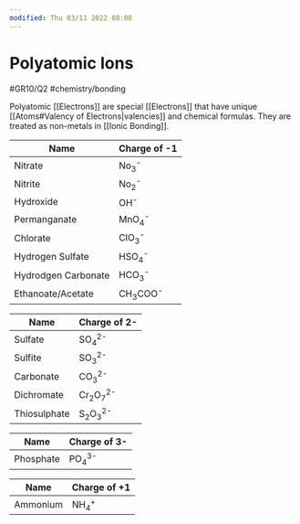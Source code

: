 ```yaml
---
modified: Thu 03/11 2022 08:00
---
```

# Polyatomic Ions
#GR10/Q2 #chemistry/bonding 

Polyatomic [[Electrons]] are special [[Electrons]] that have unique [[Atoms#Valency of Electrons|valencies]] and chemical formulas. They are treated as non-metals in [[Ionic Bonding]]. 

| Name                | Charge of -1                  |
| ------------------- | ----------------------------- |
| Nitrate             | No<sub>3</sub><sup>-</sup>    |
| Nitrite             | No<sub>2</sub><sup>-</sup>    |
| Hydroxide           | OH<sup>-</sup>                |
| Permanganate        | MnO<sub>4</sub><sup>-</sup>   |
| Chlorate            | ClO<sub>3</sub><sup>-</sup>   |
| Hydrogen Sulfate    | HSO<sub>4</sub><sup>-</sup>   |
| Hydrodgen Carbonate | HCO<sub>3</sub><sup>-</sup>   |
| Ethanoate/Acetate   | CH<sub>3</sub>COO<sup>-</sup> |

 | Name         | Charge of 2-                             |
 | ------------ | ---------------------------------------- |
 | Sulfate      | SO<sub>4</sub><sup>2-</sup>              |
 | Sulfite      | SO<sub>3</sub><sup>2-</sup>              |
 | Carbonate    | CO<sub>3</sub><sup>2-</sup>              |
 | Dichromate   | Cr<sub>2</sub>O<sub>7</sub><sup>2-</sup> |
 | Thiosulphate | S<sub>2</sub>O<sub>3</sub><sup>2-</sup>  |

| Name      | Charge of 3-                |
| --------- | --------------------------- |
| Phosphate | PO<sub>4</sub><sup>3-</sup> |

| Name     | Charge of +1               |
| -------- | -------------------------- |
| Ammonium | NH<sub>4</sub><sup>+</sup> |
